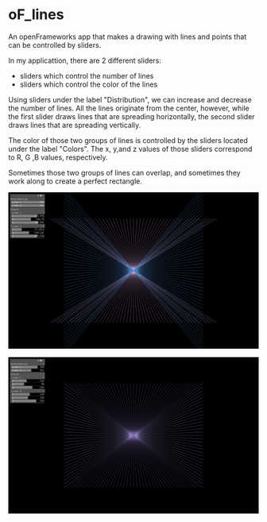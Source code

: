 # oF_lines
An openFrameworks app that makes a drawing with lines and points that can be controlled by sliders.

In my applicattion, there are 2 different sliders:
- sliders which control the number of lines
- sliders which control the color of the lines

Using sliders under the label "Distribution", we can increase and decrease the number of lines. All the lines originate from the center, however, while the first slider draws lines that are spreading horizontally, the second slider draws lines that are spreading vertically.

The color of those two groups of lines is controlled by the sliders located under the label "Colors". The x, y,and z values of those sliders correspond to R, G ,B values, respectively.

Sometimes those two groups of lines can overlap, and sometimes they work along to create a perfect rectangle.

![](bin/data/image1.png)

![](bin/data/image2.png)


